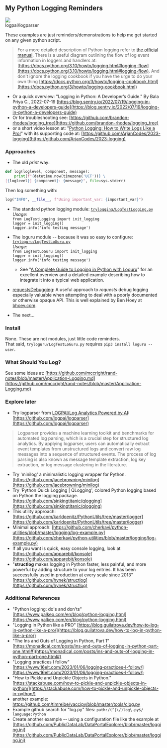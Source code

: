 ## My Python Logging Reminders  
[![](https://tokei.rs/b1/github/mccright/PythonLoggingExamples)](https://github.com/mccright/PythonLoggingExamples)  
logpai/logparser

These examples are just reminders/demonstrations to help me get started on any given python script.  

> For a more detailed description of Python logging refer to [the official manual](https://docs.python.org/3.10/library/logging.html#module-logging).  There is a useful diagram outlining the flow of log event information in loggers and handlers at: [https://docs.python.org/3.10/howto/logging.html#logging-flow](https://docs.python.org/3.10/howto/logging.html#logging-flow).  And don't ignore the logging cookbook if you have the urge to do your own thing [https://docs.python.org/3/howto/logging-cookbook.html](https://docs.python.org/3/howto/logging-cookbook.html)  
* Or a quick overview: "Logging in Python: A Developer’s Guide." By Bala Priya C., 2022-07-19 [https://blog.sentry.io/2022/07/19/logging-in-python-a-developers-guide](https://blog.sentry.io/2022/07/19/logging-in-python-a-developers-guide)  
* Or for troubleshooting see: [https://github.com/brandon-rhodes/logging_tree](https://github.com/brandon-rhodes/logging_tree)  
* or a short video lesson at: "[Python Logging: How to Write Logs Like a Pro!](https://www.youtube.com/watch?v=pxuXaaT1u3k)" with its supporting code at: [https://github.com/ArjanCodes/2023-logging](https://github.com/ArjanCodes/2023-logging)  

### Approaches  
* The old *print* way:  
```Python
def log(loglevel, component, message):
    print(f"{datetime.now(timezone('UCT'))} \
[{loglevel}] {component}: {message}", file=sys.stderr)
```
Then log something with:  
```Python
log("INFO", __file__, f"Using important_var: {important_var}")
```

* The standard python logging module: [`trylogging/LogTestLogging.py`](https://github.com/mccright/PythonLoggingExamples/tree/main/trylogging)  
    *Usage:*  
    `from LogTestLogging import init_logging`  
    `logger = init_logging()`  
    `logger.info('info testing message')`  
* The loguru module -- because it was so easy to configure: [`tryloguru/LogTestLoGuru.py`](https://github.com/mccright/PythonLoggingExamples/tree/main/tryloguru)  
    *Usage:*  
    `from LogTestLoGuru import init_logging`  
    `logger = init_logging()`  
    `logger.info('info testing message')`  
  * See "[A Complete Guide to Logging in Python with Loguru](https://betterstack.com/community/guides/logging/loguru/)" for an excellent overview and a detailed example describing how to integrate it into a typical web application.  
* [requestsDebugging](https://github.com/mccright/PythonLoggingExamples/blob/main/requestsDebugging/devClient.py): A useful approach to *requests* debug logging especially valuable when attempting to deal with a poorly documented or otherwise opaque API.  This is well explained by Ben Hoey at [bhoey.com](https://bhoey.com/blog/better-debug-logging-for-the-python-requests-library/).  

* The next...  

### Install  

None.  These are not modules, just little code reminders.  
That said,  `tryloguru/LogTestLoGuru.py` requires `pip3 install loguru --user`.  

### What Should You Log?   
See some ideas at: [https://github.com/mccright/rand-notes/blob/master/Application-Logging.md](https://github.com/mccright/rand-notes/blob/master/Application-Logging.md)  

### Explore later
* Try logparser from  [LOGPAI/Log Analytics Powered by AI](https://github.com/logpai):  [https://github.com/logpai/logparser](https://github.com/logpai/logparser)  
>Logparser provides a machine learning toolkit and benchmarks for automated log parsing, which is a crucial step for structured log analytics. By applying logparser, users can automatically extract event templates from unstructured logs and convert raw log messages into a sequence of structured events. The process of log parsing is also known as message template extraction, log key extraction, or log message clustering in the literature.  
* Try 'minilog' a minimalistic logging wrapper for Python.  
[https://github.com/jacebrowning/minilog](https://github.com/jacebrowning/minilog)  
* Try 'Python Quick Logging | QLogging', colored Python logging based on Python the logging package.  
[https://github.com/sinkingtitanic/qlogging](https://github.com/sinkingtitanic/qlogging)  
* This utility approach: [https://github.com/karldoenitz/PythonUtils/tree/master/logger](https://github.com/karldoenitz/PythonUtils/tree/master/logger)  
* Minimal approach: [https://github.com/cherkavi/python-utilities/blob/master/logging/log-example.py](https://github.com/cherkavi/python-utilities/blob/master/logging/log-example.py)  
* If all you want is quick, easy console logging, look at [https://github.com/apparebit/konsole](https://github.com/apparebit/konsole)  
* "**structlog** makes logging in Python faster, less painful, and more powerful by adding structure to your log entries. It has been successfully used in production at every scale since 2013" [https://github.com/hynek/structlog](https://github.com/hynek/structlog)  

### Additional References  
* "Python logging: do's and don'ts" [https://www.palkeo.com/en/blog/python-logging.html](https://www.palkeo.com/en/blog/python-logging.html)  
* "Logging in Python like a PRO" [https://blog.guilatrova.dev/how-to-log-in-python-like-a-pro/](https://blog.guilatrova.dev/how-to-log-in-python-like-a-pro/)  
* "The Ins and Outs of Logging in Python, Part 1" [https://monadical.com/posts/ins-and-outs-of-logging-in-python-part-one.html#](https://monadical.com/posts/ins-and-outs-of-logging-in-python-part-one.html#)  
* "Logging practices I follow" [https://www.16elt.com/2023/01/06/logging-practices-I-follow/](https://www.16elt.com/2023/01/06/logging-practices-I-follow/)  
* "How to Pickle and Unpickle Objects in Python." [https://stackabuse.com/how-to-pickle-and-unpickle-objects-in-python/](https://stackabuse.com/how-to-pickle-and-unpickle-objects-in-python/)  
* another example: https://github.com/timreibe/vaccipy/blob/master/tools/clog.py  
* Example github search for "log.py" files:  ```path:/(^|\/)log\.py$/  language:Python```  
* Create another example -- using a configuration file like the example at [https://github.com/PublicDataLab/DataPortalExplorer/blob/master/logging.ini](https://github.com/PublicDataLab/DataPortalExplorer/blob/master/logging.ini)  